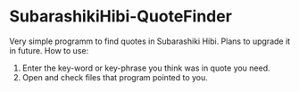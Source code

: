 # SubarashikiHibi-QuoteFinder
Very simple programm to find quotes in Subarashiki Hibi. Plans to upgrade it in future.
How to use:
1. Enter the  key-word or key-phrase you think was in quote you need.
2. Open and check files that program pointed to you.
